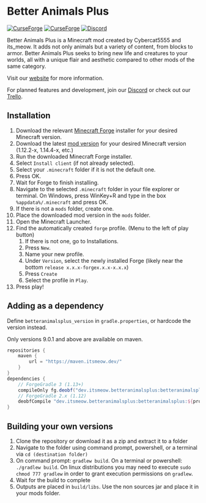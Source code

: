 # Better Animals Plus
[![CurseForge](http://cf.way2muchnoise.eu/full_303557_downloads.svg)](https://minecraft.curseforge.com/projects/betteranimalsplus) [![CurseForge](http://cf.way2muchnoise.eu/versions/for%20Minecraft_303557_all.svg)](https://minecraft.curseforge.com/projects/betteranimalsplus/files) <a href="https://discord.betteranimalsplus.com/"> <img src="https://img.shields.io/discord/494803762087591947.svg?logo=discord" alt="Discord"></a>


Better Animals Plus is a Minecraft mod created by Cybercat5555 and its_meow. It adds not only animals but a variety of content, from blocks to armor. Better Animals Plus seeks to bring new life and creatures to your worlds, all with a unique flair and aesthetic compared to other mods of the same category. 

Visit our [website](https://betteranimalsplus.com/) for more information.

For planned features and development, join our [Discord](https://discord.betteranimalsplus.com/) or check out our [Trello](https://trello.com/b/N9Zznyyf/better-animals-plus-minecraft-mod).

## Installation

1. Download the relevant [Minecraft Forge](https://files.minecraftforge.net/) installer for your desired Minecraft version.
2. Download the latest [mod version](https://www.curseforge.com/minecraft/mc-mods/betteranimalsplus/files/all) for your desired Minecraft version (1.12.2-x, 1.14.4-x, etc.)
3. Run the downloaded Minecraft Forge installer.
4. Select `Install client` (if not already selected).
5. Select your `.minecraft` folder if it is not the default one.
6. Press OK.
7. Wait for Forge to finish installing.
8. Navigate to the selected `.minecraft` folder in your file explorer or terminal. On Windows, press WinKey+R and type in the box `%appdata%/.minecraft` and press OK.
9. If there is not a `mods` folder, create one.
10. Place the downloaded mod version in the `mods` folder.
11. Open the Minecraft Launcher.
12. Find the automatically created `forge` profile. (Menu to the left of play button)
    1. If there is not one, go to Installations.
    2. Press `New`.
    3. Name your new profile.
    4. Under `Version`, select the newly installed Forge (likely near the bottom `release x.x.x-forgex.x.x-x.x.x`)
    5. Press `Create`
    6. Select the profile in `Play`.
13. Press play!

## Adding as a dependency

Define `betteranimalsplus_version` in `gradle.properties`, or hardcode the version instead.

Only versions 9.0.1 and above are available on maven.

```groovy
repositories {
    maven {
        url = "https://maven.itsmeow.dev/"
    }
}
dependencies {
    // ForgeGradle 3 (1.13+)
    compileOnly fg.deobf("dev.itsmeow.betteranimalsplus:betteranimalsplus:${project.betteranimalsplus_version}")
    // ForgeGradle 2.x (1.12)
    deobfCompile "dev.itsmeow.betteranimalsplus:betteranimalsplus:${project.betteranimalsplus_version}"
}
```

## Building your own versions

1. Clone the repository or download it as a zip and extract it to a folder
2. Navigate to the folder using command prompt, powershell, or a terminal via `cd (destination folder)`
3. On command prompt: `gradlew build`. On a terminal or powershell: `./gradlew build`. On linux distributions you may need to execute `sudo chmod 777 gradlew` in order to grant execution permissions on `gradlew`.
4. Wait for the build to complete
5. Outputs are placed in `build/libs`. Use the non sources jar and place it in your mods folder.

